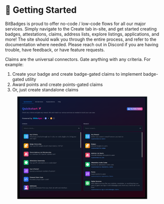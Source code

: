 # 🔨 Getting Started

BitBadges is proud to offer no-code / low-code flows for all our major services. Simply navigate to the Create tab in-site, and get started creating badges, attestations, claims, address lists, explore listings, applications, and more! The site should walk you through the entire process, and refer to the documentation where needed. Please reach out in Discord if you are having trouble, have feedback, or have feature requests.

Claims are the universal connectors. Gate anything with any criteria. For example:

1. Create your badge and create badge-gated claims to implement badge-gated utility
2. Award points and create points-gated claims&#x20;
3. Or, just create standalone claims

<figure><img src="../.gitbook/assets/image (10).png" alt=""><figcaption></figcaption></figure>
